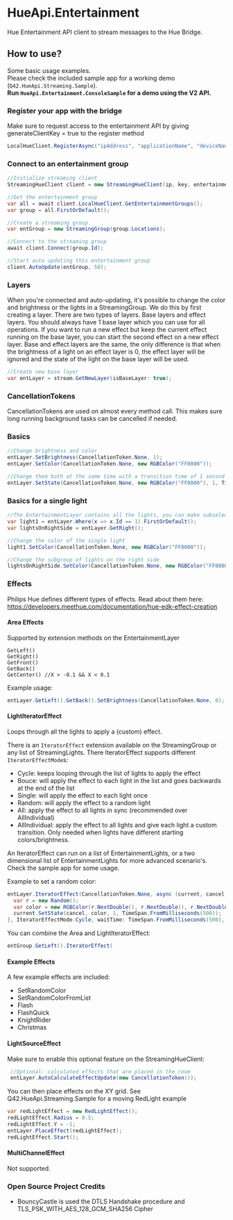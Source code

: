 HueApi.Entertainment
=========

Hue Entertainment API client to stream messages to the Hue Bridge.

## How to use?
Some basic usage examples.  
Please check the included sample app for a working demo (`Q42.HueApi.Streaming.Sample`).  
**Run `HueApi.Entertainment.ConsoleSample` for a demo using the V2 API.**

### Register your app with the bridge
Make sure to request access to the entertainment API by giving generateClientKey = true to the register method
```cs 
LocalHueClient.RegisterAsync("ipAddress", "applicationName", "deviceName", true);
```

### Connect to an entertainment group
```cs 
//Initialize streaming client
StreamingHueClient client = new StreamingHueClient(ip, key, entertainmentKey);

//Get the entertainment group
var all = await client.LocalHueClient.GetEntertainmentGroups();
var group = all.FirstOrDefault();

//Create a streaming group
var entGroup = new StreamingGroup(group.Locations);

//Connect to the streaming group
await client.Connect(group.Id);

//Start auto updating this entertainment group
client.AutoUpdate(entGroup, 50);
```

### Layers
When you're connected and auto-updating, it's possible to change the color and brightness or the lights in a StreamingGroup. We do this by first creating a layer.
There are two types of layers. Base layers and effect layers. You should always have 1 base layer which you can use for all operations. If you want to run a new effect but keep the current effect running on the base layer, you can start the second effect on a new effect layer.
Base and effect layers are the same, the only difference is that when the brightness of a light on an effect layer is 0, the effect layer will be ignored and the state of the light on the base layer will be used. 
```cs
//Create new base layer
var entLayer = stream.GetNewLayer(isBaseLayer: true);
```

### CancellationTokens
CancellationTokens are used on almost every method call. This makes sure long running background tasks can be cancelled if needed.

### Basics
```cs
//Change brightness and color
entLayer.SetBrightness(CancellationToken.None, 1);
entLayer.SetColor(CancellationToken.None, new RGBColor("FF0000"));

//Change them both at the same time with a transition time of 1 second
entLayer.SetState(CancellationToken.None, new RGBColor("FF0000"), 1, TimeSpan.FromSeconds(1));
```

### Basics for a single light
```cs
//The EntertainmentLayer contains all the lights, you can make subselections
var light1 = entLayer.Where(x => x.Id == 1).FirstOrDefault();
var lightsOnRightSide = entLayer.GetRight();

//Change the color of the single light
light1.SetColor(CancellationToken.None, new RGBColor("FF0000"));

//Change the subgroup of lights on the right side
lightsOnRightSide.SetColor(CancellationToken.None, new RGBColor("FF0000"));
```

### Effects
Philips Hue defines different types of effects. Read about them here:
https://developers.meethue.com/documentation/hue-edk-effect-creation

#### Area Effects
Supported by extension methods on the EntertainmentLayer
```
GetLeft()
GetRight()
GetFront()
GetBack()
GetCenter() //X > -0.1 && X < 0.1
```

Example usage:
```cs
entLayer.GetLeft().GetBack().SetBrightness(CancellationToken.None, 0);
```

#### LightIteratorEffect
Loops through all the lights to apply a (custom) effect.

There is an `IteratorEffect` extension available on the StreamingGroup or any list of StreamingLights.
There IteratorEffect supports different `IteratorEffectMode`s:
- Cycle: keeps looping through the list of lights to apply the effect
- Bouce: will apply the effect to each light in the list and goes backwards at the end of the list 
- Single: will apply the effect to each light once
- Random: will apply the effect to a random light
- All: apply the effect to all lights in sync (recommended over AllIndividual)
- AllIndividual: apply the effect to all lights and give each light a custom transition. Only needed when lights have different starting colors/brightness.

An IteratorEffect can run on a list of EntertainmentLights, or a two dimensional list of EntertainmentLights for more advanced scenario's.
Check the sample app for some usage.

Example to set a random color:
```cs
entLayer.IteratorEffect(CancellationToken.None, async (current, cancel, t) => {
  var r = new Random();
  var color = new RGBColor(r.NextDouble(), r.NextDouble(), r.NextDouble());
  current.SetState(cancel, color, 1, TimeSpan.FromMilliseconds(500));
}, IteratorEffectMode.Cycle, waitTime: TimeSpan.FromMilliseconds(500), duration: TimeSpan.FromSeconds(30));
```

You can combine the Area and LightIteratorEffect:
```cs
entGroup.GetLeft().IteratorEffect(
```

#### Example Effects
A few example effects are included:
- SetRandomColor
- SetRandomColorFromList
- Flash
- FlashQuick
- KnightRider
- Christmas


#### LightSourceEffect
Make sure to enable this optional feature on the StreamingHueClient:
```cs
 //Optional: calculated effects that are placed in the room
 entLayer.AutoCalculateEffectUpdate(new CancellationToken());
```

You can then place effects on the XY grid. See Q42.HueApi.Streaming.Sample for a moving RedLight example
```cs
var redLightEffect = new RedLightEffect();
redLightEffect.Radius = 0.5;
redLightEffect.Y = -1;
entLayer.PlaceEffect(redLightEffect);
redLightEffect.Start();
```

#### MultiChannelEffect
Not supported.


### Open Source Project Credits

* BouncyCastle is used the DTLS Handshake procedure and TLS_PSK_WITH_AES_128_GCM_SHA256 Cipher

